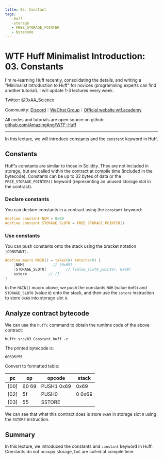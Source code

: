 ```yaml
---
title: 03. Constant
tags:
   -huff
   -storage
   - FREE_STORAGE_POINTER
   - bytecode
---
```


# WTF Huff Minimalist Introduction: 03. Constants

I'm re-learning Huff recently, consolidating the details, and writing a "Minimalist Introduction to Huff" for novices (programming experts can find another tutorial). I will update 1-3 lectures every week.

Twitter: [@0xAA_Science](https://twitter.com/0xAA_Science)

Community: [Discord](https://discord.gg/5akcruXrsk)｜[WeChat Group](https://docs.google.com/forms/d/e/1FAIpQLSe4KGT8Sh6sJ7hedQRuIYirOoZK_85miz3dw7vA1-YjodgJ-A/viewform?usp=sf_link)｜[Official website wtf.academy](https://wtf.academy)

All codes and tutorials are open source on github: [github.com/AmazingAng/WTF-Huff](https://github.com/AmazingAng/WTF-Huff)

-----

In this lecture, we will introduce constants and the `constant` keyword in Huff.

## Constants

Huff's constants are similar to those in Solidity. They are not included in storage, but are called within the contract at compile time (included in the bytecode). Constants can be up to 32 bytes of data or the `FREE_STORAGE_POINTER()` keyword (representing an unused storage slot in the contract).

### Declare constants

You can declare constants in a contract using the `constant` keyword:

```c
#define constant NUM = 0x69
#define constant STORAGE_SLOT0 = FREE_STORAGE_POINTER()
```

### Use constants

You can push constants onto the stack using the bracket notation `[CONSTANT]`.

```c
#define macro MAIN() = takes(0) returns(0) {
    [NUM]             // [0x69] 
    [STORAGE_SLOT0]         // [value_slot0_pointer, 0x69]
    sstore          // []
}
```

In the `MAIN()` macro above, we push the constants `NUM` (value `0x69`) and `STORAGE_SLOT0` (value `0`) onto the stack, and then use the `sstore` instruction to store `0x69` into storage slot `0`.

## Analyze contract bytecode

We can use the `huffc` command to obtain the runtime code of the above contract:

```shell
huffc src/03_Constant.huff -r
```

The printed bytecode is:

```
60695f55
```

Convert to formatted table:

| pc   | op     | opcode         | stack              |
|------|--------|----------------|--------------------|
| [00] | 60 69  | PUSH1 0x69     | 0x69               |
| [02] | 5f     | PUSH0          | 0 0x69             | 
| [03] | 55     | SSTORE         |                    |

We can see that what this contract does is store `0x69` in storage slot `0` using the `SSTORE` instruction.

## Summary

In this lecture, we introduced the constants and `constant` keyword in Huff. Constants do not occupy storage, but are called at compile time.
